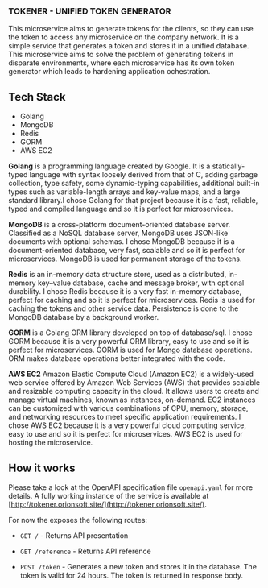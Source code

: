 ### TOKENER - UNIFIED TOKEN GENERATOR

This microservice aims to generate tokens for the clients, so they can use the token to access any microservice on the company network. It is a simple service that generates a token and stores it in a unified database. This microservice aims to solve the problem of generating tokens in disparate environments, where each microservice has its own token generator which leads to hardening application ochestration. 

## Tech Stack

- Golang
- MongoDB
- Redis
- GORM
- AWS EC2

**Golang** is a programming language created by Google. It is a statically-typed language with syntax loosely derived from that of C, adding garbage collection, type safety, some dynamic-typing capabilities, additional built-in types such as variable-length arrays and key-value maps, and a large standard library.I chose Golang for that project because it is a fast, reliable, typed and compiled language and so it is perfect for microservices. 

**MongoDB** is a cross-platform document-oriented database server. Classified as a NoSQL database server, MongoDB uses JSON-like documents with optional schemas. I chose MongoDB because it is a document-oriented database, very fast, scalable and so it is perfect for microservices. MongoDB is used for permanent storage of the tokens.

**Redis** is an in-memory data structure store, used as a distributed, in-memory key–value database, cache and message broker, with optional durability. I chose Redis because it is a very fast in-memory database, perfect for caching and so it is perfect for microservices. Redis is used for caching the tokens and other service data. Persistence is done to the MongoDB database by a background worker.

**GORM** is a Golang ORM library developed on top of database/sql. I chose GORM because it is a very powerful ORM library, easy to use and so it is perfect for microservices. GORM is used for Mongo database operations. ORM makes database operations better integrated with the code.

**AWS EC2** Amazon Elastic Compute Cloud (Amazon EC2) is a widely-used web service offered by Amazon Web Services (AWS) that provides scalable and resizable computing capacity in the cloud. It allows users to create and manage virtual machines, known as instances, on-demand. EC2 instances can be customized with various combinations of CPU, memory, storage, and networking resources to meet specific application requirements. I chose AWS EC2 because it is a very powerful cloud computing service, easy to use and so it is perfect for microservices. AWS EC2 is used for hosting the microservice.

## How it works

Please take a look at the OpenAPI specification file `openapi.yaml` for more details. A fully working instance of the service is available at [http://tokener.orionsoft.site/](http://tokener.orionsoft.site/).

For now the exposes the following routes:

- `GET /` - Returns API presentation

- `GET /reference` - Returns API reference

- `POST /token` - Generates a new token and stores it in the database. The token is valid for 24 hours. The token is returned in response body.


